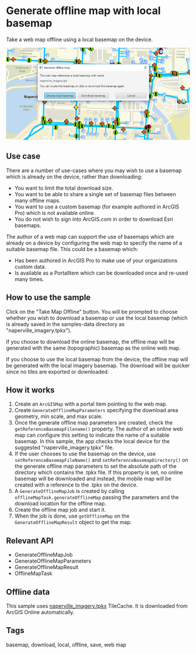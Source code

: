 # Generate offline map with local basemap

Take a web map offline using a local basemap on the device.

![Image of generate offline map with local basemap](GenerateOfflineMapWithLocalBasemap.png)

## Use case

There are a number of use-cases where you may wish to use a basemap which is already on the device, rather than downloading:

* You want to limit the total download size.
* You want to be able to share a single set of basemap files between many offline maps.
* You want to use a custom basemap (for example authored in ArcGIS Pro) which is not available online.
* You do not wish to sign into ArcGIS.com in order to download Esri basemaps.

The author of a web map can support the use of basemaps which are already on a device by configuring the web map to specify the name of a suitable basemap file. This could be a basemap which:

* Has been authored in ArcGIS Pro to make use of your organizations custom data.
* Is available as a PortalItem which can be downloaded once and re-used many times.

## How to use the sample

Click on the "Take Map Offline" button. You will be prompted to choose whether you wish to download a basemap or use the local basemap (which is already saved in the samples-data directory as "naperville_imagery.tpkx").

If you choose to download the online basemap, the offline map will be generated with the same (topographic) basemap as the online web map.

If you choose to use the local basemap from the device, the offline map will be generated with the local imagery basemap. The download will be quicker since no tiles are exported or downloaded.

## How it works

1. Create an `ArcGISMap` with a portal item pointing to the web map.
2. Create `GenerateOfflineMapParameters` specifying the download area geometry, min scale, and max scale.
3. Once the generate offline map parameters are created, check the `getReferenceBasemapFilename()` property. The author of an online web map can configure this setting to indicate the name of a suitable basemap. In this sample, the app checks the local device for the suggested "naperville_imagery.tpkx" file.
4. If the user chooses to use the basemap on the device, use `setReferenceBasemapFileName()` and `setReferenceBasemapDirectory()` on the generate offline map parameters to set the absolute path of the directory which contains the .tpkx file. If this property is set, no online basemap will be downloaded and instead, the mobile map will be created with a reference to the .tpkx on the device.
5. A `GenerateOfflineMapJob` is created by calling `offlineMapTask.generateOfflineMap` passing the parameters and the download location for the offline map.
6. Create the offline map job and start it.
7. When the job is done, use `getOfflineMap` on the `GenerateOfflineMapResult` object to get the map.

## Relevant API

* GenerateOfflineMapJob
* GenerateOfflineMapParameters
* GenerateOfflineMapResult
* OfflineMapTask

## Offline data

This sample uses [naperville_imagery.tpkx](https://arcgisruntime.maps.arcgis.com/home/item.html?id=85282f2aaa2844d8935cdb8722e22a93) TileCache. It is downloaded from ArcGIS Online automatically.

## Tags

basemap, download, local, offline, save, web map
